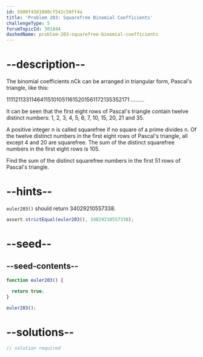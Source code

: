 ```yaml
---
id: 5900f4381000cf542c50ff4a
title: 'Problem 203: Squarefree Binomial Coefficients'
challengeType: 5
forumTopicId: 301844
dashedName: problem-203-squarefree-binomial-coefficients
---
```


# --description--

The binomial coefficients nCk can be arranged in triangular form, Pascal's triangle, like this:

111121133114641151010511615201561172135352171 .........

It can be seen that the first eight rows of Pascal's triangle contain twelve distinct numbers: 1, 2, 3, 4, 5, 6, 7, 10, 15, 20, 21 and 35.

A positive integer n is called squarefree if no square of a prime divides n. Of the twelve distinct numbers in the first eight rows of Pascal's triangle, all except 4 and 20 are squarefree. The sum of the distinct squarefree numbers in the first eight rows is 105.

Find the sum of the distinct squarefree numbers in the first 51 rows of Pascal's triangle.

# --hints--

`euler203()` should return 34029210557338.

```js
assert.strictEqual(euler203(), 34029210557338);
```

# --seed--

## --seed-contents--

```js
function euler203() {

  return true;
}

euler203();
```

# --solutions--

```js
// solution required
```
